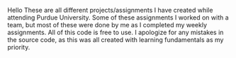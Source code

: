 Hello
These are all different projects/assignments I have created while attending Purdue University. 
Some of these assignments I worked on with a team, but most of these were done by me as I completed my weekly assignments. 
All of this code is free to use. I apologize for any mistakes in the source code, as this was all created with learning fundamentals as my priority.  
